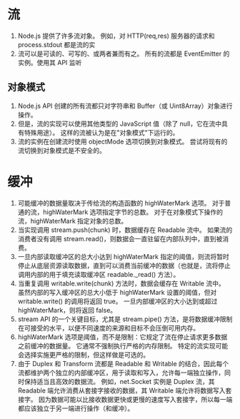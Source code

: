 # 流
1. Node.js 提供了许多流对象。 例如，对 HTTP(req,res) 服务器的请求和 process.stdout 都是流的实
2. 流可以是可读的、可写的、或两者兼而有之。 所有的流都是 EventEmitter 的实例。使用其 API 监听

## 对象模式
1. Node.js API 创建的所有流都只对字符串和 Buffer（或 Uint8Array）对象进行操作。 
2. 但是，流的实现可以使用其他类型的 JavaScript 值（除了 null，它在流中具有特殊用途）。 这样的流被认为是在"对象模式"下运行的。
3. 流的实例在创建流时使用 objectMode 选项切换到对象模式。 尝试将现有的流切换到对象模式是不安全的。

# 缓冲
1. 可能缓冲的数据量取决于传给流的构造函数的 highWaterMark 选项。 对于普通的流，highWaterMark 选项指定字节的总数。 对于在对象模式下操作的流，highWaterMark 指定对象的总数。
2. 当实现调用 stream.push(chunk) 时，数据缓存在 Readable 流中。 如果流的消费者没有调用 stream.read()，则数据会一直驻留在内部队列中，直到被消费。
3. 一旦内部读取缓冲区的总大小达到 highWaterMark 指定的阈值，则流将暂时停止从底层资源读取数据，直到可以消费当前缓冲的数据（也就是，流将停止调用内部的用于填充读取缓冲区 readable._read() 方法）。
4. 当重复调用 writable.write(chunk) 方法时，数据会缓存在 Writable 流中。 虽然内部的写入缓冲区的总大小低于 highWaterMark 设置的阈值，但对 writable.write() 的调用将返回 true。 一旦内部缓冲区的大小达到或超过 highWaterMark，则将返回 false。
5. stream API 的一个关键目标，尤其是 stream.pipe() 方法，是将数据缓冲限制在可接受的水平，以便不同速度的来源和目标不会压倒可用内存。
6. highWaterMark 选项是阈值，而不是限制：它规定了流在停止请求更多数据之前缓冲的数据量。 它通常不强制执行严格的内存限制。 特定的流实现可能会选择实施更严格的限制，但这样做是可选的。
7. 由于 Duplex 和 Transform 流都是 Readable 和 Writable 的结合，因此每个流都维护两个独立的内部缓冲区，用于读取和写入，允许每一端独立操作，同时保持适当且高效的数据流。
例如，net.Socket 实例是 Duplex 流，其 Readable 端允许消费从套接字接收的数据，其 Writable 端允许将数据写入套接字。 因为数据可能以比接收数据更快或更慢的速度写入套接字，所以每一端都应该独立于另一端进行操作（和缓冲）。
